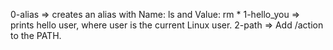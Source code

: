 0-alias => creates an alias with Name: ls and Value: rm *
1-hello_you => prints hello user, where user is the current Linux user.
2-path => Add /action to the PATH.

